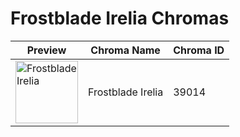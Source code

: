 # Frostblade Irelia Chromas

| Preview | Chroma Name | Chroma ID |
|---|---|---|
| <img src='https://raw.communitydragon.org/latest/plugins/rcp-be-lol-game-data/global/default/v1/champion-chroma-images/39/39014.png' alt='Frostblade Irelia' width='100'> | Frostblade Irelia | 39014 |
